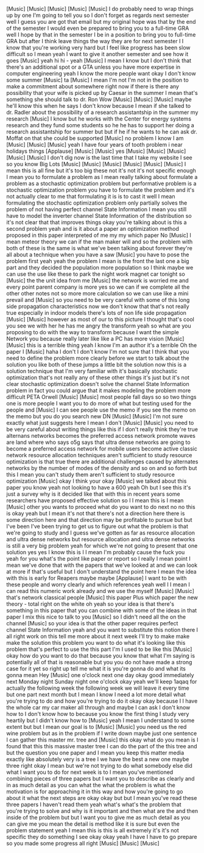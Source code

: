 [Music] [Music] [Music] [Music] [Music] I do probably need to wrap things up by one I'm going to tell you so I don't forget as regards next semester well I guess you are got that email but my original hope was that by the end of the semester I would even be prepared to bring you to a full-time GRA well I hope by that in the semester I be in a position to bring you to full-time GRA but after I think leave things the way they are for next semester I I know that you're working very hard but I feel like progress has been slow difficult so I mean yeah I want to give it another semester and see how it goes [Music] yeah hi hi - yeah [Music] I mean I know but I don't think that there's an additional spot or a GTA unless you have more expertise in computer engineering yeah I know the more people want okay I don't know some summer [Music] ta [Music] I mean I'm not I'm not in the position to make a commitment about somewhere right now if there is there any possibility that your wife is picked up by Caesar in the summer I mean that's something she should talk to dr. Ron Wow [Music] [Music] [Music] maybe he'll know this when he says I don't know because I mean if she talked to dr. Radler about the possibility of a research assistantship in the summer my research [Music] I know but he works with the Center for energy systems research and they fund some students so he he has to support her doing a research assistantship for summer but but if he if he wants to he can ask dr. Moffat on that she could be supported [Music] no problem I know I am [Music] [Music] [Music] yeah I have four years of tooth problem i near holidays things [Applause] [Music] [Music] yes [Music] [Music] [Music] [Music] [Music] I don't dig now is the last time that I take my website I see so you know Big Lots [Music] [Music] [Music] [Music] [Music] [Music] I mean this is all fine but it's too big these not it's not it's not specific enough I mean you to formulate a problem as I mean really talking about formulate a problem as a stochastic optimization problem but performative problem is a stochastic optimization problem you have to formulate the problem and it's not actually clear to me that formulating it is is to cast it well I mean formulating the stochastic optimization problem only partially solves the problem of not having perfect channel State Information I mean you still have to model the inverter channel State Information of the distribution so it's not clear that that improves things okay you're talking about is this a second problem yeah and is it about a paper an optimization method proposed in this paper interpreted of me my my which paper No [Music] I mean meteor theory we can if the man maker will and so the problem with both of these is the same is what we've been talking about forever they're all about a technique when you have a saw [Music] you have to pose the problem first yeah yeah the problem I mean is the front the last one a big part and they decided the population more population so I think maybe we can use the use like these to park the night work magnet car tonight so [Music] the the unit idea from me [Music] the network is worried me and every point parent company is more yes so we can if we complete all the other other notes not so more more calculation so we can use like a mini prevail and [Music] so you need to be very careful with some of this long side propagation characteristics now we don't know that that's not really true especially in indoor models there's lots of non life side propagation [Music] [Music] however as most of our to this picture I thought that's cool you see we with her he has me angry the transform yeah so what are you proposing to do with the way to transform because I want the simple Network you because really later like like a PC has more vision [Music] [Music] this is a terrible thing yeah I know I'm an author it's a terrible Oh the paper I [Music] haha I don't I don't know I'm not sure that I think that you need to define the problem more clearly before we start to talk about the solution you like both of these jumps a little bit the solution now this is a solution technique that I'm very familiar with it's basically stochastic optimization that's not really any of these other things it's just but it's not clear stochastic optimization doesn't solve the channel State Information problem in fact you could argue that it makes modeling the problem more difficult PETA Orwell [Music] [Music] most people fall days so so two things one is more people I want you to do more of what but testing used for the people and [Music] I can see people use the memo if you see the memo on the memo but you do you search new DN [Music] [Music] I'm not sure exactly what just suggests here I mean I don't [Music] [Music] you need to be very careful about writing things like this if I don't really think they're true alternans networks becomes the preferred access network promote waves are land where who says o5g says that ultra dense networks are going to become a preferred access network for mobile users become active classic network resource allocation techniques aren't sufficient to study resource optimization is that true there are additional challenges caused by alternates networks by the number of modes of the density and so on and so forth but this I mean you can't study them aren't sufficient to study resource optimization [Music] okay I think your okay [Music] we talked about this paper you know yeah not looking to have a 600 yeah Oh but I see this it's just a survey why is it decided like that with this in recent years some researchers have proposed effective solution so I I mean this is I mean [Music] other you wants to proceed what do you want to do next no no this is okay yeah but I mean it's not that there's not a direction here there is some direction here and that direction may be profitable to pursue but but I've been I've been trying to get us to figure out what the problem is that we're going to study and I guess we've gotten as far as resource allocation and ultra dense networks but resource allocation and ultra dense networks is still a very big problem yeah for which we're not going to present that one solution yes yes I know this is I I mean I'm probably cause the fuck you yeah for you what's the point like paper or report so I really I mean point I mean we've done that with the papers that we've looked at and we can look at more if that's useful but I don't understand the point here I mean the idea with this is early for Reapers maybe maybe [Applause] I want to be with these people and worry clearly and which references yeah well I I mean I can read this numeric work already and we use the myself [Music] [Music] that's network classical people [Music] this paper Plus which paper the new theory - total right on the white oh yeah so your idea is that there's something in this paper that you can combine with some of the ideas in that paper I mix this nice to talk to you [Music] so I didn't need all the on the channel [Music] so your idea is that the other paper requires perfect channel State Information yeah and you want to substitute this notion there I all right work on this tell me more about it next week I'll try to make make make the solution this problem you want to do what it's looking like this problem that's perfect to use the this part I'm I used to be like this [Music] okay how do you want to do that because you know that what I'm saying is potentially all of that is reasonable but you you do not have made a strong case for it yet so right up tell me what it is you're gonna do and what its gonna mean Hey [Music] one o'clock next one day okay good immediately next Monday night Sunday night one o'clock okay yeah we'll keep 1aqaq for actually the following week the following week we will leave it every time but one part next month but I mean I know I need a lot more detail what you're trying to do and how you're trying to do it okay okay because I I have the whole car my car maker all through and maybe I can ask I don't know how to I don't know how to because you know the first thing I study very heartily but I didn't know how to [Music] yeah I mean I understand to some extent but but I mean our goal is to [Music] [Music] you need us the red wine problem but as in the problem if I write down maybe just one sentence I can gather this master mr. tree and [Music] this okay what do you mean is I found that this this massive master tree I can do the part of the this tree and but the question you one paper and I mean you keep this matter media exactly like absolutely very is a tree I we have the best a new one maybe three right okay I mean but we're not trying to do what somebody else did what I want you to do for next week is to I mean you've mentioned combining pieces of three papers but I want you to describe as clearly and in as much detail as you can what the what the problem is what the motivation is for approaching it in this way and how you're going to go about it what the next steps are okay okay but but I mean you've read these three papers I haven't read them yeah what's what's the problem that you're trying to solve and why is it important and then what are the and then inside of the problem but but I want you to give me as much detail as you can give me you mean the detail is method like it is sure but even the problem statement yeah I mean this is this is all extremely it's it's not specific they do something I see okay okay yeah I have I have to go prepare so you made some progress all right [Music] [Music] [Music]
